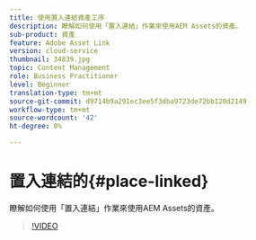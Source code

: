 ```yaml
---
title: 使用置入連結資產工序
description: 瞭解如何使用「置入連結」作業來使用AEM Assets的資產。
sub-product: 資產
feature: Adobe Asset Link
version: cloud-service
thumbnail: 34839.jpg
topic: Content Management
role: Business Practitioner
level: Beginner
translation-type: tm+mt
source-git-commit: d9714b9a291ec3ee5f3dba9723de72bb120d2149
workflow-type: tm+mt
source-wordcount: '42'
ht-degree: 0%

---
```



# 置入連結的{#place-linked}

瞭解如何使用「置入連結」作業來使用AEM Assets的資產。

>[!VIDEO](https://video.tv.adobe.com/v/34839/?quality=12)
